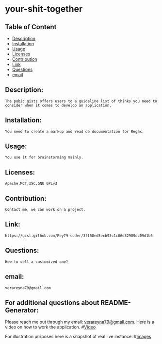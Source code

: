 
# your-shit-together


## Table of Content

- [Description](#Description)
- [Installation](#Installation)
- [Usage](#Usage)
- [Licenses](#Licenses)
- [Contribution](#Contribution)
- [Link](#Link)
- [Questions](#Questions)
- [email](#email)

## Description:
    The pubic gists offers users to a guideline list of thinks you need to consider when it comes to develop an application. 
## Installation:
    You need to create a markup and read de documentation for Regax.
## Usage:
    You use it for brainstorming mainly.
## Licenses:
    Apache,MCT,ISC,GNU GPLv3
## Contribution:
    Contact me, we can work on a project.
## Link:
    https://gist.github.com/Rey79-coder/3ff58ed5ecb93c1c06d32989dc09d1b6
## Questions:
    How to sell a customized one?
## email:
    verareyna79@gmail.com

## For additional questions about README-Generator:
   Please reach me out through my email: verareyna79@gmail.com.
   Here is a video on how to work the application.
#[Video](https://drive.google.com/file/d/1tl1pwlHSfMgXHlhJiNjzWUhO9NW5Duhr/view?usp=sharing)

For illustration purposes here is a snapshot of real live instance:
#[Images](https://raw.githubusercontent.com/Rey79-coder/README-generator/main/assets/img/README-sample-template-1920x720.png)

